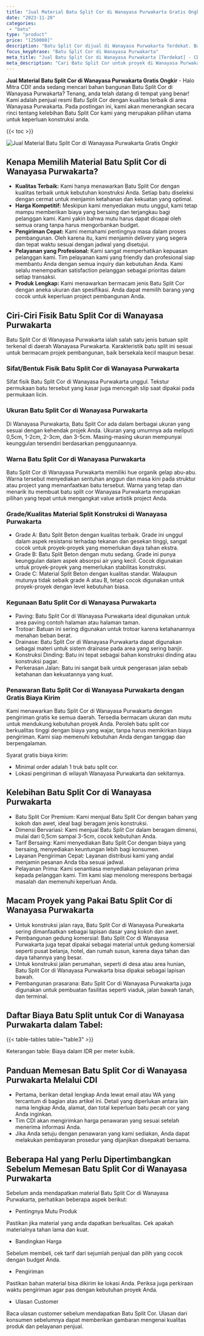 ```yaml
---
title: "Jual Material Batu Split Cor di Wanayasa Purwakarta Gratis Ongkir"
date: "2023-11-20"
categories:
 - "batu"
type: "product"
price: "[250000]"
description: "Batu Split Cor dijual di Wanayasa Purwakarta Terdekat. Batu Split Cor ini sering dipakai dalam proyek konstruksi sebagai campuran beton yang terpilih dan tahan lama. Hubungi kami untuk informasi lebih lanjut."
focus_keyphrase: "Batu Split Cor di Wanayasa Purwakarta"
meta_title: "Jual Batu Split Cor di Wanayasa Purwakarta [Terdekat] - CDI"
meta_description: "Cari Batu Split Cor untuk proyek di Wanayasa Purwakarta? Kami menawarkan Batu Split Cor berkualitas untuk material cor beton. Raih penawaran terbaik sekarang."
---
```


**Jual Material Batu Split Cor di Wanayasa Purwakarta Gratis Ongkir** - Halo Mitra CDI! anda sedang mencari bahan bangunan Batu Split Cor di Wanayasa Purwakarta? Tenang, anda telah datang di tempat yang benar! Kami adalah penjual resmi Batu Split Cor dengan kualitas terbaik di area Wanayasa Purwakarta. Pada postingan ini, kami akan menerangkan secara rinci tentang kelebihan Batu Split Cor kami yang merupakan pilihan utama untuk keperluan konstruksi anda.

{{< toc >}}

![Jual Material Batu Split Cor di Wanayasa Purwakarta Gratis Ongkir](/images/batu/batu-split-26.jpg)

## Kenapa Memilih Material Batu Split Cor di Wanayasa Purwakarta?

*   **Kualitas Terbaik:** Kami hanya menawarkan Batu Split Cor dengan kualitas terbaik untuk kebutuhan konstruksi Anda. Setiap batu diseleksi dengan cermat untuk menjamin ketahanan dan kekuatan yang optimal.
*   **Harga Kompetitif:** Meskipun kami menyediakan mutu unggul, kami tetap mampu memberikan biaya yang bersaing dan terjangkau bagi pelanggan kami. Kami yakin bahwa mutu harus dapat dicapai oleh semua orang tanpa harus mengorbankan budget.
*   **Pengiriman Cepat:** Kami memahami pentingnya masa dalam proses pembangunan. Oleh karena itu, kami menjamin delivery yang segera dan tepat waktu sesuai dengan jadwal yang disetujui.
*   **Pelayanan yang Profesional:** Kami sangat memperhatikan kepuasan pelanggan kami. Tim pelayanan kami yang friendly dan profesional siap membantu Anda dengan semua inquiry dan kebutuhan Anda. Kami selalu menempatkan satisfaction pelanggan sebagai prioritas dalam setiap transaksi.
*   **Produk Lengkap:** Kami menawarkan bermacam jenis Batu Split Cor dengan aneka ukuran dan spesifikasi. Anda dapat memilih barang yang cocok untuk keperluan project pembangunan Anda.

## Ciri-Ciri Fisik Batu Split Cor di Wanayasa Purwakarta

Batu Split Cor di Wanayasa Purwakarta ialah salah satu jenis batuan split terkenal di daerah Wanayasa Purwakarta. Karakteristik batu split ini sesuai untuk bermacam projek pembangunan, baik bersekala kecil maupun besar.

### Sifat/Bentuk Fisik Batu Split Cor di Wanayasa Purwakarta

Sifat fisik Batu Split Cor di Wanayasa Purwakarta unggul. Tekstur permukaan batu tersebut yang kasar juga mencegah slip saat dipakai pada permukaan licin.

### Ukuran Batu Split Cor di Wanayasa Purwakarta

Di Wanayasa Purwakarta, Batu Split Cor ada dalam berbagai ukuran yang sesuai dengan kehendak projek Anda. Ukuran yang umumnya ada meliputi 0,5cm, 1-2cm, 2-3cm, dan 3-5cm. Masing-masing ukuran mempunyai keunggulan tersendiri berdasarkan penggunaannya.

### Warna Batu Split Cor di Wanayasa Purwakarta

Batu Split Cor di Wanayasa Purwakarta memiliki hue organik gelap abu-abu. Warna tersebut menyediakan sentuhan anggun dan masa kini pada struktur atau project yang memanfaatkan batu tersebut. Warna yang tetap dan menarik itu membuat batu split cor Wanayasa Purwakarta merupakan pilihan yang tepat untuk mengangkat value artistik project Anda.

### Grade/Kualitas Material Split Konstruksi di Wanayasa Purwakarta

*   Grade A: Batu Split Beton dengan kualitas terbaik. Grade ini unggul dalam aspek resistansi terhadap tekanan dan gesekan tinggi, sangat cocok untuk proyek-proyek yang memerlukan daya tahan ekstra.
*   Grade B: Batu Split Beton dengan mutu sedang. Grade ini punya keunggulan dalam aspek absorpsi air yang kecil. Cocok digunakan untuk proyek-proyek yang memerlukan stabilitas konstruksi.
*   Grade C: Material Split Beton dengan kualitas standar. Walaupun mutunya tidak sebaik grade A atau B, tetapi cocok digunakan untuk proyek-proyek dengan level kebutuhan biasa.

### Kegunaan Batu Split Cor di Wanayasa Purwakarta

*   Paving: Batu Split Cor di Wanayasa Purwakarta ideal digunakan untuk area paving contoh halaman atau halaman taman.
*   Trotoar: Batuan ini sering digunakan untuk trotoar karena ketahanannya menahan beban berat.
*   Drainase: Batu Split Cor di Wanayasa Purwakarta dapat digunakan sebagai materi untuk sistem drainase pada area yang sering banjir.
*   Konstruksi Dinding: Batu ini tepat sebagai bahan konstruksi dinding atau konstruksi pagar.
*   Perkerasan Jalan: Batu ini sangat baik untuk pengerasan jalan sebab ketahanan dan kekuatannya yang kuat.

### Penawaran Batu Split Cor di Wanayasa Purwakarta dengan Gratis Biaya Kirim

Kami menawarkan Batu Split Cor di Wanayasa Purwakarta dengan pengiriman gratis ke semua daerah. Tersedia bermacam ukuran dan mutu untuk mendukung kebutuhan proyek Anda. Peroleh batu split cor berkualitas tinggi dengan biaya yang wajar, tanpa harus memikirkan biaya pengiriman. Kami siap memenuhi kebutuhan Anda dengan tanggap dan berpengalaman.

Syarat gratis biaya kirim:

*   Minimal order adalah 1 truk batu split cor.
*   Lokasi pengiriman di wilayah Wanayasa Purwakarta dan sekitarnya.

## Kelebihan Batu Split Cor di Wanayasa Purwakarta

*   Batu Split Cor Premium: Kami menjual Batu Split Cor dengan bahan yang kokoh dan awet, ideal bagi beragam jenis konstruksi.
*   Dimensi Bervariasi: Kami menjual Batu Split Cor dalam beragam dimensi, mulai dari 0,5cm sampai 3-5cm, cocok kebutuhan Anda.
*   Tarif Bersaing: Kami menyediakan Batu Split Cor dengan biaya yang bersaing, menyediakan keuntungan lebih bagi konsumen.
*   Layanan Pengiriman Cepat: Layanan distribusi kami yang andal menjamin pesanan Anda tiba sesuai jadwal.
*   Pelayanan Prima: Kami senantiasa menyediakan pelayanan prima kepada pelanggan kami. Tim kami siap menolong merespons berbagai masalah dan memenuhi keperluan Anda.

## Macam Proyek yang Pakai Batu Split Cor di Wanayasa Purwakarta

*   Untuk konstruksi jalan raya, Batu Split Cor di Wanayasa Purwakarta sering dimanfaatkan sebagai lapisan dasar yang kokoh dan awet.
*   Pembangunan gedung komersial: Batu Split Cor di Wanayasa Purwakarta juga tepat dipakai sebagai material untuk gedung komersial seperti pusat belanja, hotel, dan rumah susun, karena daya tahan dan daya tahannya yang besar.
*   Untuk konstruksi jalan perumahan, seperti di desa atau area hunian, Batu Split Cor di Wanayasa Purwakarta bisa dipakai sebagai lapisan bawah.
*   Pembangunan prasarana: Batu Split Cor di Wanayasa Purwakarta juga digunakan untuk pembuatan fasilitas seperti viaduk, jalan bawah tanah, dan terminal.

## Daftar Biaya Batu Split untuk Cor di Wanayasa Purwakarta dalam Tabel:

{{< table-tables table="table3" >}}

Keterangan table: Biaya dalam IDR per meter kubik.

## Panduan Memesan Batu Split Cor di Wanayasa Purwakarta Melalui CDI

*   Pertama, berikan detail lengkap Anda lewat email atau WA yang tercantum di bagian atas artikel ini. Detail yang diperlukan antara lain nama lengkap Anda, alamat, dan total keperluan batu pecah cor yang Anda inginkan.
*   Tim CDI akan mengirimkan harga penawaran yang sesuai setelah menerima informasi Anda.
*   Jika Anda setuju dengan penawaran yang kami sediakan, Anda dapat melakukan pembayaran prosedur yang dijanjikan disepakati bersama.

## Beberapa Hal yang Perlu Dipertimbangkan Sebelum Memesan Batu Split Cor di Wanayasa Purwakarta

Sebelum anda mendapatkan material Batu Split Cor di Wanayasa Purwakarta, perhatikan beberapa aspek berikut:

*   Pentingnya Mutu Produk

Pastikan jika material yang anda dapatkan berkualitas. Cek apakah materialnya tahan lama dan kuat.
*   Bandingkan Harga

Sebelum membeli, cek tarif dari sejumlah penjual dan pilih yang cocok dengan budget Anda.
*   Pengiriman

Pastikan bahan material bisa dikirim ke lokasi Anda. Periksa juga perkiraan waktu pengiriman agar pas dengan kebutuhan proyek Anda.
*   Ulasan Customer

Baca ulasan customer sebelum mendapatkan Batu Split Cor. Ulasan dari konsumen sebelumnya dapat memberikan gambaran mengenai kualitas produk dan pelayanan penjual.